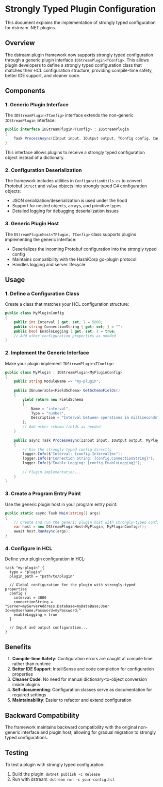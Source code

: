 # Strongly Typed Plugin Configuration

This document explains the implementation of strongly typed configuration for dstream .NET plugins.

## Overview

The dstream plugin framework now supports strongly typed configuration through a generic plugin interface `IDStreamPlugin<TConfig>`. This allows plugin developers to define a strongly typed configuration class that matches their HCL configuration structure, providing compile-time safety, better IDE support, and cleaner code.

## Components

### 1. Generic Plugin Interface

The `IDStreamPlugin<TConfig>` interface extends the non-generic `IDStreamPlugin` interface:

```csharp
public interface IDStreamPlugin<TConfig> : IDStreamPlugin
{
    Task ProcessAsync(IInput input, IOutput output, TConfig config, CancellationToken cancellationToken);
}
```

This interface allows plugins to receive a strongly typed configuration object instead of a dictionary.

### 2. Configuration Deserialization

The framework includes utilities in `ConfigurationUtils.cs` to convert Protobuf `Struct` and `Value` objects into strongly typed C# configuration objects:

- JSON serialization/deserialization is used under the hood
- Support for nested objects, arrays, and primitive types
- Detailed logging for debugging deserialization issues

### 3. Generic Plugin Host

The `DStreamPluginHost<TPlugin, TConfig>` class supports plugins implementing the generic interface:

- Deserializes the incoming Protobuf configuration into the strongly typed config
- Maintains compatibility with the HashiCorp go-plugin protocol
- Handles logging and server lifecycle

## Usage

### 1. Define a Configuration Class

Create a class that matches your HCL configuration structure:

```csharp
public class MyPluginConfig
{
    public int Interval { get; set; } = 5000;
    public string ConnectionString { get; set; } = "";
    public bool EnableLogging { get; set; } = true;
    // Add other configuration properties as needed
}
```

### 2. Implement the Generic Interface

Make your plugin implement `IDStreamPlugin<TConfig>`:

```csharp
public class MyPlugin : IDStreamPlugin<MyPluginConfig>
{
    public string ModuleName => "my-plugin";
    
    public IEnumerable<FieldSchema> GetSchemaFields()
    {
        yield return new FieldSchema
        {
            Name = "interval",
            Type = "number",
            Description = "Interval between operations in milliseconds"
        };
        // Add other schema fields as needed
    }
    
    public async Task ProcessAsync(IInput input, IOutput output, MyPluginConfig config, CancellationToken cancellationToken)
    {
        // Use the strongly typed config directly
        logger.Info($"Interval: {config.Interval}ms");
        logger.Info($"Connection String: {config.ConnectionString}");
        logger.Info($"Enable Logging: {config.EnableLogging}");
        
        // Plugin implementation...
    }
}
```

### 3. Create a Program Entry Point

Use the generic plugin host in your program entry point:

```csharp
public static async Task Main(string[] args)
{
    // Create and run the generic plugin host with strongly-typed configuration
    var host = new DStreamPluginHost<MyPlugin, MyPluginConfig>();
    await host.RunAsync(args);
}
```

### 4. Configure in HCL

Define your plugin configuration in HCL:

```hcl
task "my-plugin" {
  type = "plugin"
  plugin_path = "path/to/plugin"
  
  // Global configuration for the plugin with strongly-typed properties
  config {
    interval = 3000
    connectionString = "Server=myServerAddress;Database=myDataBase;User Id=myUsername;Password=myPassword;"
    enableLogging = true
  }
  
  // Input and output configuration...
}
```

## Benefits

1. **Compile-time Safety**: Configuration errors are caught at compile time rather than runtime
2. **Better IDE Support**: IntelliSense and code completion for configuration properties
3. **Cleaner Code**: No need for manual dictionary-to-object conversion inside plugins
4. **Self-documenting**: Configuration classes serve as documentation for required settings
5. **Maintainability**: Easier to refactor and extend configuration

## Backward Compatibility

The framework maintains backward compatibility with the original non-generic interface and plugin host, allowing for gradual migration to strongly typed configurations.

## Testing

To test a plugin with strongly typed configuration:

1. Build the plugin: `dotnet publish -c Release`
2. Run with dstream: `dstream run -c your-config.hcl`
